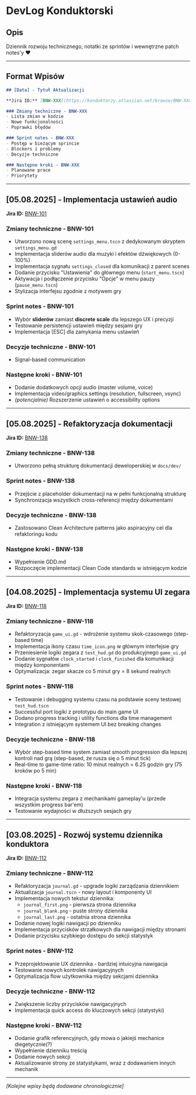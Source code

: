 # DevLog Konduktorski

## Opis

Dziennik rozwoju technicznego, notatki ze sprintów i wewnętrzne patch notes'y ♥

---

## Format Wpisów

```markdown
## [Data] - Tytuł Aktualizacji

**Jira ID:** [BNW-XXX](https://konduktorzy.atlassian.net/browse/BNW-XXX) (opcjonalne)

### Zmiany techniczne - BNW-XXX
- Lista zmian w kodzie
- Nowe funkcjonalności 
- Poprawki błędów

### Sprint notes - BNW-XXX
- Postęp w bieżącym sprincie
- Blockers i problemy
- Decyzje techniczne

### Następne kroki - BNW-XXX
- Planowane prace
- Priorytety
```

---

## [05.08.2025] - Implementacja ustawień audio

**Jira ID:** [BNW-101](https://konduktorzy.atlassian.net/browse/BNW-101)

### Zmiany techniczne - BNW-101

- Utworzono nową scenę `settings_menu.tscn` z dedykowanym skryptem `settings_menu.gd`
- Implementacja sliderów audio dla muzyki i efektów dźwiękowych (0-100%)
- Implementacja sygnału `settings_closed` dla komunikacji z parent scenes
- Dodanie przycisku "Ustawienia" do głównego menu (`start_menu.tscn`)
- Aktywacja i podłączenie przycisku "Opcje" w menu pauzy (`pause_menu.tscn`)
- Stylizacja interfejsu zgodnie z motywem gry

### Sprint notes - BNW-101

- Wybór **sliderów** zamiast **discrete scale** dla lepszego UX i precyzji
- Testowanie persistencji ustawień między sesjami gry
- Implementacja [ESC] dla zamykania menu ustawień

### Decyzje techniczne - BNW-101

- Signal-based communication

### Następne kroki - BNW-101

- Dodanie dodatkowych opcji audio (master volume, voice)
- Implementacja video/graphics settings (resolution, fullscreen, vsync)
- *(potencjalnie)* Rozszerzenie ustawień o accessibility options

---

## [05.08.2025] - Refaktoryzacja dokumentacji

**Jira ID:** [BNW-138](https://konduktorzy.atlassian.net/browse/BNW-138)

### Zmiany techniczne - BNW-138

- Utworzono pełną strukturę dokumentacji deweloperskiej w `docs/dev/`

### Sprint notes - BNW-138

- Przejście z placeholder dokumentacji na w pełni funkcjonalną strukturę
- Synchronizacja wszystkich cross-referencji między dokumentami

### Decyzje techniczne - BNW-138

- Zastosowano Clean Architecture patterns jako aspiracyjny cel dla refaktoringu kodu

### Następne kroki - BNW-138

- Wypełnienie GDD.md
- Rozpoczęcie implementacji Clean Code standards w istniejącym kodzie

---

## [04.08.2025] - Implementacja systemu UI zegara

**Jira ID:** [BNW-118](https://konduktorzy.atlassian.net/browse/BNW-118)

### Zmiany techniczne - BNW-118

- Refaktoryzacja `game_ui.gd` - wdrożenie systemu skok-czasowego (step-based time)
- Implementacja ikony czasu `time_icon.png` w głównym interfejsie gry
- Przeniesienie logiki zegara z `test_hud.gd` do produkcyjnego `game_ui.gd`
- Dodanie sygnałów `clock_started` i `clock_finished` dla komunikacji między komponentami
- Optymalizacja: zegar skacze co 5 minut gry = 8 sekund realnych

### Sprint notes - BNW-118

- Testowanie i debugging systemu czasu na podstawie sceny testowej `test_hud.tscn`
- Successful port logiki z prototypu do main game UI
- Dodano progress tracking i utility functions dla time management
- Integration z istniejącym systemem UI bez breaking changes

### Decyzje techniczne - BNW-118

- Wybór step-based time system zamiast smooth progression dla lepszej kontroli nad grą (step-based, że rusza się o 5 minut tick)
- Real-time to game-time ratio: 10 minut realnych = 6.25 godzin gry (75 kroków po 5 min)

### Następne kroki - BNW-118

- Integracja systemu zegara z mechanikami gameplay'u (przede wszystkim progress bar'em)
- Testowanie wydajności w dłuższych sesjach gry

---

## [03.08.2025] - Rozwój systemu dziennika konduktora

**Jira ID:** [BNW-112](https://konduktorzy.atlassian.net/browse/BNW-112)

### Zmiany techniczne - BNW-112

- Refaktoryzacja `journal.gd` - upgrade logiki zarządzania dziennikiem
- Aktualizacja `journal.tscn` - nowy layout i komponenty UI
- Implementacja nowych tekstur dziennika:
  - `journal_first.png` - pierwsza strona dziennika
  - `journal_blank.png` - puste strony dziennika  
  - `journal_last.png` - ostatnia strona dziennika
- Dodanie nowej logiki nawigacji po dzienniku
- Implementacja przycisków strzałkowych dla nawigacji między stronami
- Dodanie przycisku szybkiego dostępu do sekcji statystyk

### Sprint notes - BNW-112

- Przeprojektowanie UX dziennika - bardziej intuicyjna nawigacja
- Testowanie nowych kontrolek nawigacyjnych
- Optymalizacja flow użytkownika między sekcjami dziennika

### Decyzje techniczne - BNW-112

- Zwiększenie liczby przycisków nawigacyjnych
- Implementacja quick access do kluczowych sekcji (statystyki)

### Następne kroki - BNW-112

- Dodanie grafik referencyjnych, gdy mowa o jakiejś mechanice diegetycznie(?)
- Wypełnienie dzienniku treścią
- Dodanie nowych sekcji
- Aktualizowanie strony ze statystykami, wraz z dodawaniem innych mechanik

---

*[Kolejne wpisy będą dodawane chronologicznie]*
